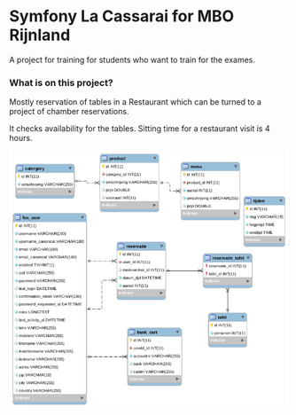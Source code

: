 # Symfony La Cassarai for MBO Rijnland 

A project for training for students who want to train for the exames.

### What is on this project?

Mostly reservation of tables in a Restaurant which can be turned to a project of chamber reservations.

It checks availability for the tables. Sitting time for a restaurant visit is 4 hours.

![Screenshot](Casserai.png)